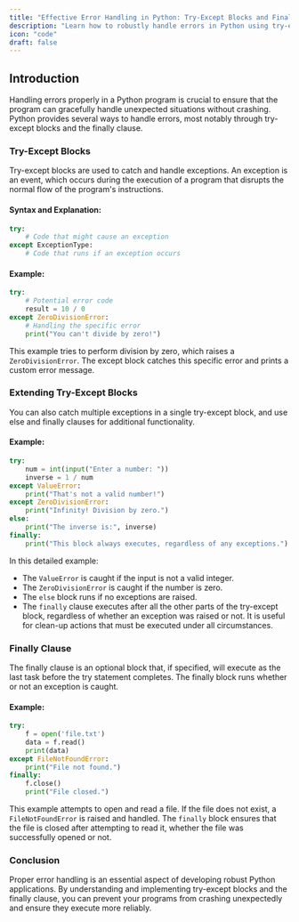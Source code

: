 ```yaml
---
title: "Effective Error Handling in Python: Try-Except Blocks and Finally Clause"
description: "Learn how to robustly handle errors in Python using try-except blocks and the finally clause. This guide explains the mechanisms behind Python's error handling, with detailed examples to help you write more reliable code."
icon: "code"
draft: false
---
```


## Introduction

Handling errors properly in a Python program is crucial to ensure that the program can gracefully handle unexpected situations without crashing. Python provides several ways to handle errors, most notably through try-except blocks and the finally clause.

### Try-Except Blocks

Try-except blocks are used to catch and handle exceptions. An exception is an event, which occurs during the execution of a program that disrupts the normal flow of the program's instructions.

#### Syntax and Explanation:
```python
try:
    # Code that might cause an exception
except ExceptionType:
    # Code that runs if an exception occurs
```

#### Example:
```python
try:
    # Potential error code
    result = 10 / 0
except ZeroDivisionError:
    # Handling the specific error
    print("You can't divide by zero!")
```
This example tries to perform division by zero, which raises a `ZeroDivisionError`. The except block catches this specific error and prints a custom error message.

### Extending Try-Except Blocks

You can also catch multiple exceptions in a single try-except block, and use else and finally clauses for additional functionality.

#### Example:
```python
try:
    num = int(input("Enter a number: "))
    inverse = 1 / num
except ValueError:
    print("That's not a valid number!")
except ZeroDivisionError:
    print("Infinity! Division by zero.")
else:
    print("The inverse is:", inverse)
finally:
    print("This block always executes, regardless of any exceptions.")
```
In this detailed example:
- The `ValueError` is caught if the input is not a valid integer.
- The `ZeroDivisionError` is caught if the number is zero.
- The `else` block runs if no exceptions are raised.
- The `finally` clause executes after all the other parts of the try-except block, regardless of whether an exception was raised or not. It is useful for clean-up actions that must be executed under all circumstances.

### Finally Clause

The finally clause is an optional block that, if specified, will execute as the last task before the try statement completes. The finally block runs whether or not an exception is caught.

#### Example:
```python
try:
    f = open('file.txt')
    data = f.read()
    print(data)
except FileNotFoundError:
    print("File not found.")
finally:
    f.close()
    print("File closed.")
```
This example attempts to open and read a file. If the file does not exist, a `FileNotFoundError` is raised and handled. The `finally` block ensures that the file is closed after attempting to read it, whether the file was successfully opened or not.

### Conclusion

Proper error handling is an essential aspect of developing robust Python applications. By understanding and implementing try-except blocks and the finally clause, you can prevent your programs from crashing unexpectedly and ensure they execute more reliably.
